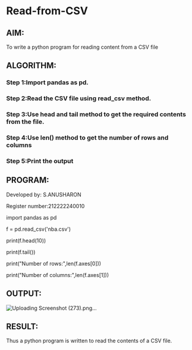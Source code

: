 # Read-from-CSV

## AIM:
To write a python program for reading content from a CSV file
## ALGORITHM:
### Step 1:Import pandas as pd.
### Step 2:Read the CSV file using read_csv method.
### Step 3:Use head and tail method to get the required contents from the file.
### Step 4:Use len() method to get the number of rows and columns
### Step 5:Print the output

## PROGRAM:

Developed by: S.ANUSHARON

Register number:212222240010

import pandas as pd

f = pd.read_csv('nba.csv')

print(f.head(10))

print(f.tail())

print("Number of rows:",len(f.axes[0]))

print("Number of columns:",len(f.axes[1]))

## OUTPUT:
![Uploading Screenshot (273).png…]()


## RESULT:
Thus a python program is written to read the contents of a CSV file.
